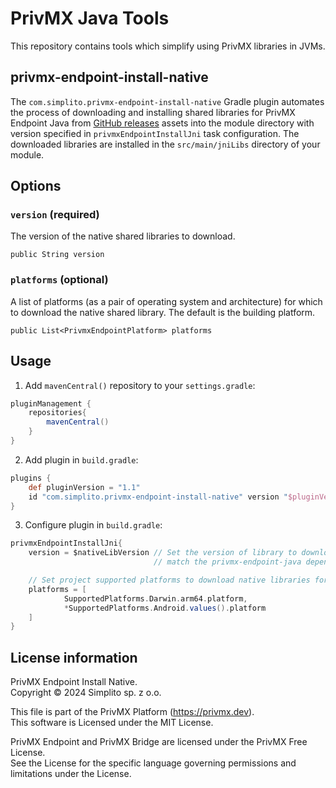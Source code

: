 # PrivMX Java Tools
This repository contains tools which simplify using PrivMX libraries in JVMs.

## privmx-endpoint-install-native 
The `com.simplito.privmx-endpoint-install-native` Gradle plugin automates the process of downloading
and installing shared libraries for PrivMX Endpoint Java from [GitHub releases](https://github.com/simplito/privmx-endpoint-java/releases) assets
into the module directory with version specified in `privmxEndpointInstallJni` task configuration.
The downloaded libraries are installed in the `src/main/jniLibs` directory of your module.

## Options 

### `version` (required)
The version of the native shared libraries to download.

`public String version`


### `platforms` (optional)
A list of platforms (as a pair of operating system and architecture) for which to download the native shared library. 
The default is the building platform.

`public List<PrivmxEndpointPlatform> platforms`


## Usage

1. Add `mavenCentral()` repository to your `settings.gradle`:

```groovy
pluginManagement {
    repositories{
        mavenCentral()
    }
}
```

2. Add plugin in `build.gradle`:

```groovy
plugins {
    def pluginVersion = "1.1"
    id "com.simplito.privmx-endpoint-install-native" version "$pluginVersion"
}
```

3. Configure plugin in `build.gradle`:

```groovy
privmxEndpointInstallJni{
    version = $nativeLibVersion // Set the version of library to download, it should 
                                // match the privmx-endpoint-java dependency version

    // Set project supported platforms to download native libraries for them.
    platforms = [
            SupportedPlatforms.Darwin.arm64.platform,
            *SupportedPlatforms.Android.values().platform
    ]
}
```

## License information

PrivMX Endpoint Install Native. \
Copyright © 2024 Simplito sp. z o.o.

This file is part of the PrivMX Platform (https://privmx.dev). \
This software is Licensed under the MIT License.

PrivMX Endpoint and PrivMX Bridge are licensed under the PrivMX Free License. \
See the License for the specific language governing permissions and limitations under the License.
